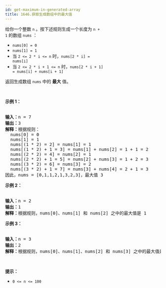 ```yaml
---
id: get-maximum-in-generated-array
title: 1646.获取生成数组中的最大值
---
```

给你一个整数 <code>n</code> 。按下述规则生成一个长度为 <code>n + 1</code> 的数组 <code>nums</code> ：


- <code>nums[0] = 0</code>
- <code>nums[1] = 1</code>
- 当 <code>2 &lt;= 2 &#42; i &lt;= n</code> 时，<code>nums[2 &#42; i] = nums[i]</code>
- 当 <code>2 &lt;= 2 &#42; i + 1 &lt;= n</code> 时，<code>nums[2 &#42; i + 1] = nums[i] + nums[i + 1]</code>

返回生成数组 <code>nums</code> 中的 **最大** 值。

 

**示例 1：**


<pre><br/><strong>输入：</strong>n = 7<br/><strong>输出：</strong>3<br/><strong>解释：</strong>根据规则：<br/>  nums[0] = 0<br/>  nums[1] = 1<br/>  nums[(1 * 2) = 2] = nums[1] = 1<br/>  nums[(1 * 2) + 1 = 3] = nums[1] + nums[2] = 1 + 1 = 2<br/>  nums[(2 * 2) = 4] = nums[2] = 1<br/>  nums[(2 * 2) + 1 = 5] = nums[2] + nums[3] = 1 + 2 = 3<br/>  nums[(3 * 2) = 6] = nums[3] = 2<br/>  nums[(3 * 2) + 1 = 7] = nums[3] + nums[4] = 2 + 1 = 3<br/>因此，nums = [0,1,1,2,1,3,2,3]，最大值 3<br/></pre>

**示例 2：**


<pre><br/><strong>输入：</strong>n = 2<br/><strong>输出：</strong>1<br/><strong>解释：</strong>根据规则，nums[0]、nums[1] 和 nums[2] 之中的最大值是 1<br/></pre>

**示例 3：**


<pre><br/><strong>输入：</strong>n = 3<br/><strong>输出：</strong>2<br/><strong>解释：</strong>根据规则，nums[0]、nums[1]、nums[2] 和 nums[3] 之中的最大值是 2<br/></pre>

 

**提示：**


- <code>0 &lt;= n &lt;= 100</code>
